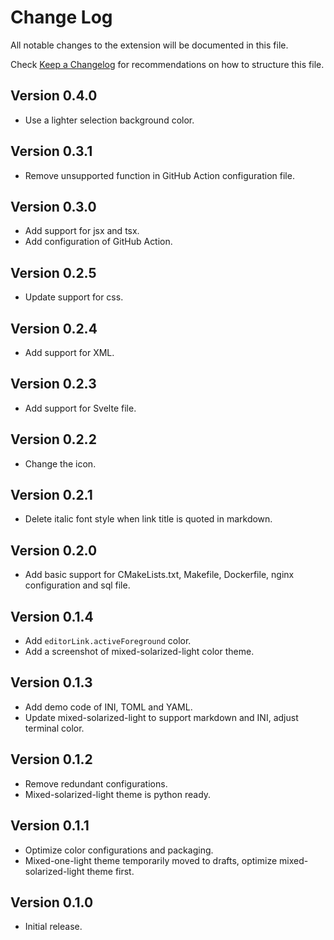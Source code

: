 # Change Log

All notable changes to the extension will be documented in this file.

Check [Keep a Changelog](http://keepachangelog.com/) for recommendations on how to structure this file.

## Version 0.4.0

- Use a lighter selection background color.

## Version 0.3.1

- Remove unsupported function in GitHub Action configuration file.

## Version 0.3.0

- Add support for jsx and tsx.
- Add configuration of GitHub Action.

## Version 0.2.5

- Update support for css.

## Version 0.2.4

- Add support for XML.

## Version 0.2.3

- Add support for Svelte file.

## Version 0.2.2

- Change the icon.

## Version 0.2.1

- Delete italic font style when link title is quoted in markdown.

## Version 0.2.0

- Add basic support for CMakeLists.txt, Makefile, Dockerfile, nginx configuration and sql file.

## Version 0.1.4

- Add `editorLink.activeForeground` color.
- Add a screenshot of mixed-solarized-light color theme.

## Version 0.1.3

- Add demo code of INI, TOML and YAML.
- Update mixed-solarized-light to support markdown and INI, adjust terminal color.

## Version 0.1.2

- Remove redundant configurations.
- Mixed-solarized-light theme is python ready.

## Version 0.1.1

- Optimize color configurations and packaging.
- Mixed-one-light theme temporarily moved to drafts, optimize mixed-solarized-light theme first.

## Version 0.1.0

- Initial release.

